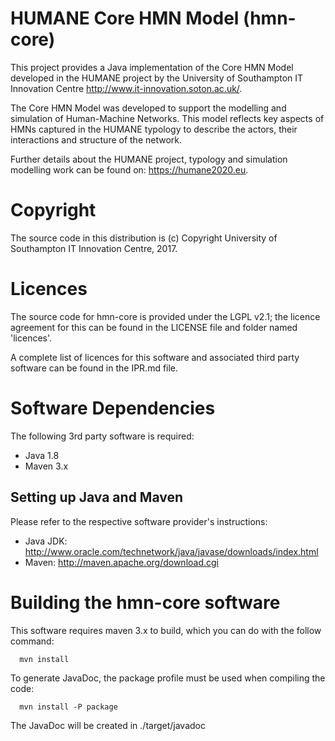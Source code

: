 # HUMANE Core HMN Model (hmn-core)

This project provides a Java implementation of the Core HMN Model developed in the 
HUMANE project by the University of Southampton IT Innovation Centre http://www.it-innovation.soton.ac.uk/.

The Core HMN Model was developed to support the modelling and simulation of
Human-Machine Networks. This model reflects key aspects of HMNs captured in the 
HUMANE typology to describe the actors, their interactions and structure of the network.

Further details about the HUMANE project, typology and simulation
modelling work can be found on: https://humane2020.eu.

# Copyright

The source code in this distribution is (c) Copyright University of Southampton 
IT Innovation Centre, 2017.

# Licences

The source code for hmn-core is provided under the LGPL v2.1; the licence 
agreement for this can be found in the LICENSE file and folder named 'licences'.

A complete list of licences for this software and associated third party
software can be found in the IPR.md file.

# Software Dependencies

The following 3rd party software is required:

* Java 1.8
* Maven 3.x

## Setting up Java and Maven

Please refer to the respective software provider's instructions:

* Java JDK: http://www.oracle.com/technetwork/java/javase/downloads/index.html
* Maven: http://maven.apache.org/download.cgi

# Building the hmn-core software

This software requires maven 3.x to build, which you can do with the follow command:

```
  mvn install
```

To generate JavaDoc, the package profile must be used when compiling the code:

```
  mvn install -P package
```

The JavaDoc will be created in ./target/javadoc


